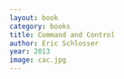```yaml
---
layout: book
category: books
title: Command and Control
author: Eric Schlosser
year: 2013
image: cac.jpg
---
```

